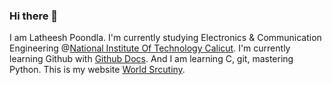 ### Hi there 👋
I am Latheesh Poondla.
I'm currently studying Electronics & Communication Engineering @[National Institute Of Technology Calicut](https://www.linkedin.com/school/national-institute-of-technology-calicut/).
I'm currently learning Github with [Github Docs](docs.github.com). And I am learning C, git, mastering Python.
This is my website [World Srcutiny](https://worldscrutiny1.wordpress.com/). 
